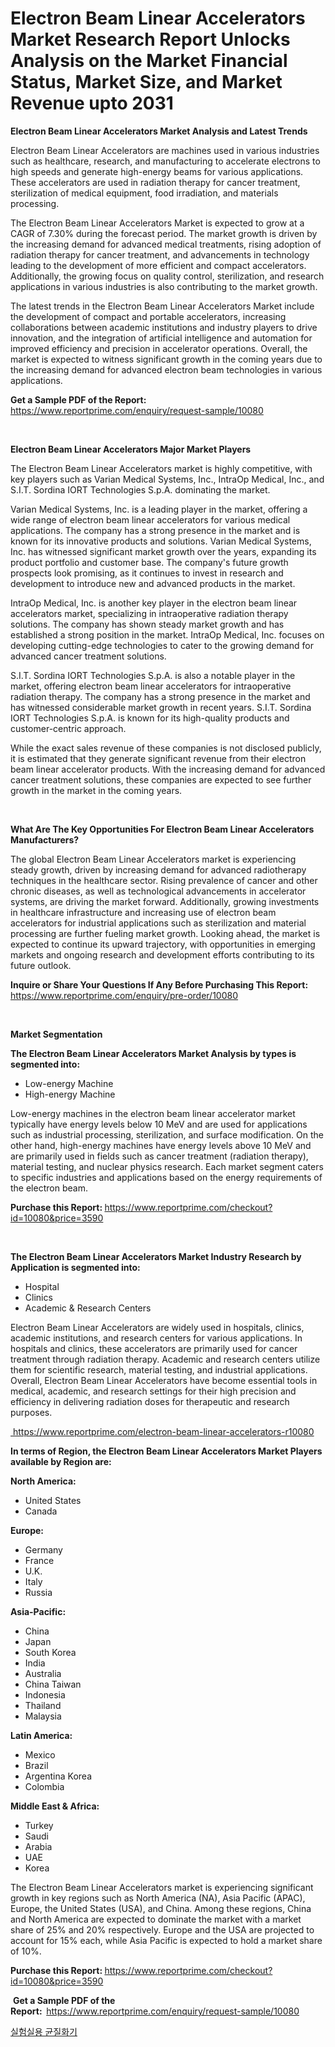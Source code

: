 <p><h1>Electron Beam Linear Accelerators Market Research Report Unlocks Analysis on the Market Financial Status, Market Size, and Market Revenue upto 2031</h1></p><p><strong>Electron Beam Linear Accelerators Market Analysis and Latest Trends</strong></p>
<p><p>Electron Beam Linear Accelerators are machines used in various industries such as healthcare, research, and manufacturing to accelerate electrons to high speeds and generate high-energy beams for various applications. These accelerators are used in radiation therapy for cancer treatment, sterilization of medical equipment, food irradiation, and materials processing.</p><p>The Electron Beam Linear Accelerators Market is expected to grow at a CAGR of 7.30% during the forecast period. The market growth is driven by the increasing demand for advanced medical treatments, rising adoption of radiation therapy for cancer treatment, and advancements in technology leading to the development of more efficient and compact accelerators. Additionally, the growing focus on quality control, sterilization, and research applications in various industries is also contributing to the market growth.</p><p>The latest trends in the Electron Beam Linear Accelerators Market include the development of compact and portable accelerators, increasing collaborations between academic institutions and industry players to drive innovation, and the integration of artificial intelligence and automation for improved efficiency and precision in accelerator operations. Overall, the market is expected to witness significant growth in the coming years due to the increasing demand for advanced electron beam technologies in various applications.</p></p>
<p><strong>Get a Sample PDF of the Report:&nbsp;</strong> <a href="https://www.reportprime.com/enquiry/request-sample/10080">https://www.reportprime.com/enquiry/request-sample/10080</a></p>
<p>&nbsp;</p>
<p><strong>Electron Beam Linear Accelerators Major Market Players</strong></p>
<p><p>The Electron Beam Linear Accelerators market is highly competitive, with key players such as Varian Medical Systems, Inc., IntraOp Medical, Inc., and S.I.T. Sordina IORT Technologies S.p.A. dominating the market.</p><p>Varian Medical Systems, Inc. is a leading player in the market, offering a wide range of electron beam linear accelerators for various medical applications. The company has a strong presence in the market and is known for its innovative products and solutions. Varian Medical Systems, Inc. has witnessed significant market growth over the years, expanding its product portfolio and customer base. The company's future growth prospects look promising, as it continues to invest in research and development to introduce new and advanced products in the market.</p><p>IntraOp Medical, Inc. is another key player in the electron beam linear accelerators market, specializing in intraoperative radiation therapy solutions. The company has shown steady market growth and has established a strong position in the market. IntraOp Medical, Inc. focuses on developing cutting-edge technologies to cater to the growing demand for advanced cancer treatment solutions.</p><p>S.I.T. Sordina IORT Technologies S.p.A. is also a notable player in the market, offering electron beam linear accelerators for intraoperative radiation therapy. The company has a strong presence in the market and has witnessed considerable market growth in recent years. S.I.T. Sordina IORT Technologies S.p.A. is known for its high-quality products and customer-centric approach.</p><p>While the exact sales revenue of these companies is not disclosed publicly, it is estimated that they generate significant revenue from their electron beam linear accelerator products. With the increasing demand for advanced cancer treatment solutions, these companies are expected to see further growth in the market in the coming years.</p></p>
<p>&nbsp;</p>
<p><strong>What Are The Key Opportunities For Electron Beam Linear Accelerators Manufacturers?</strong></p>
<p><p>The global Electron Beam Linear Accelerators market is experiencing steady growth, driven by increasing demand for advanced radiotherapy techniques in the healthcare sector. Rising prevalence of cancer and other chronic diseases, as well as technological advancements in accelerator systems, are driving the market forward. Additionally, growing investments in healthcare infrastructure and increasing use of electron beam accelerators for industrial applications such as sterilization and material processing are further fueling market growth. Looking ahead, the market is expected to continue its upward trajectory, with opportunities in emerging markets and ongoing research and development efforts contributing to its future outlook.</p></p>
<p><strong>Inquire or Share Your Questions If Any Before Purchasing This Report:</strong> <a href="https://www.reportprime.com/enquiry/pre-order/10080">https://www.reportprime.com/enquiry/pre-order/10080</a></p>
<p>&nbsp;</p>
<p><strong>Market Segmentation</strong></p>
<p><strong>The Electron Beam Linear Accelerators Market Analysis by types is segmented into:</strong></p>
<p><ul><li>Low-energy Machine</li><li>High-energy Machine</li></ul></p>
<p><p>Low-energy machines in the electron beam linear accelerator market typically have energy levels below 10 MeV and are used for applications such as industrial processing, sterilization, and surface modification. On the other hand, high-energy machines have energy levels above 10 MeV and are primarily used in fields such as cancer treatment (radiation therapy), material testing, and nuclear physics research. Each market segment caters to specific industries and applications based on the energy requirements of the electron beam.</p></p>
<p><strong>Purchase this Report:&nbsp;</strong><a href="https://www.reportprime.com/checkout?id=10080&price=3590">https://www.reportprime.com/checkout?id=10080&price=3590</a></p>
<p>&nbsp;</p>
<p><strong>The Electron Beam Linear Accelerators Market Industry Research by Application is segmented into:</strong></p>
<p><ul><li>Hospital</li><li>Clinics</li><li>Academic & Research Centers</li></ul></p>
<p><p>Electron Beam Linear Accelerators are widely used in hospitals, clinics, academic institutions, and research centers for various applications. In hospitals and clinics, these accelerators are primarily used for cancer treatment through radiation therapy. Academic and research centers utilize them for scientific research, material testing, and industrial applications. Overall, Electron Beam Linear Accelerators have become essential tools in medical, academic, and research settings for their high precision and efficiency in delivering radiation doses for therapeutic and research purposes.</p></p>
<p><a href="https://www.reportprime.com/electron-beam-linear-accelerators-r10080">&nbsp;https://www.reportprime.com/electron-beam-linear-accelerators-r10080</a></p>
<p><strong>In terms of Region, the Electron Beam Linear Accelerators Market Players available by Region are:</strong></p>
<p>
    <p> <strong> North America: </strong>
        <ul>
            <li>United States</li>
            <li>Canada</li>
        </ul>
        </p> 
    <p> <strong> Europe: </strong>
        <ul>
            <li>Germany</li>
            <li>France</li>
            <li>U.K.</li>
            <li>Italy</li>
            <li>Russia</li>
        </ul>
        </p> 
    <p> <strong> Asia-Pacific: </strong>
        <ul>
            <li>China</li>
            <li>Japan</li>
            <li>South Korea</li>
            <li>India</li>
            <li>Australia</li>
            <li>China Taiwan</li>
            <li>Indonesia</li>
            <li>Thailand</li>
            <li>Malaysia</li>
        </ul>
        </p> 
    <p> <strong> Latin America: </strong>
        <ul>
            <li>Mexico</li>
            <li>Brazil</li>
            <li>Argentina Korea</li>
            <li>Colombia</li>
        </ul>
        </p> 
    <p> <strong> Middle East & Africa: </strong>
        <ul>
            <li>Turkey</li>
            <li>Saudi</li>
            <li>Arabia</li>
            <li>UAE</li>
            <li>Korea</li>
        </ul>
    </p>
    </p>
<p><p>The Electron Beam Linear Accelerators market is experiencing significant growth in key regions such as North America (NA), Asia Pacific (APAC), Europe, the United States (USA), and China. Among these regions, China and North America are expected to dominate the market with a market share of 25% and 20% respectively. Europe and the USA are projected to account for 15% each, while Asia Pacific is expected to hold a market share of 10%.</p></p>
<p><strong>Purchase this Report: </strong><a href="https://www.reportprime.com/checkout?id=10080&price=3590">https://www.reportprime.com/checkout?id=10080&price=3590</a></p>
<p>&nbsp;<strong>Get a Sample PDF of the Report:&nbsp;&nbsp;</strong><a href="https://www.reportprime.com/enquiry/request-sample/10080">https://www.reportprime.com/enquiry/request-sample/10080</a></p>
<p><strong></strong></p>
<p><p><a href="https://github.com/lzrvbyqzftro57/Market-Research-Report-List-1/blob/main/867102221665.md">실험실용 균질화기</a></p></p>